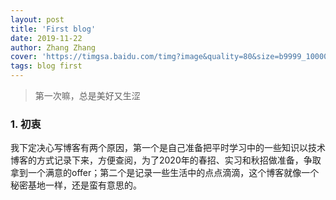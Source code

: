 ```yaml
---
layout: post
title: 'First blog'
date: 2019-11-22
author: Zhang Zhang
cover: 'https://timgsa.baidu.com/timg?image&quality=80&size=b9999_10000&sec=1574503739409&di=cf9fcab8bb6af5ec2dc567b1183bda90&imgtype=0&src=http%3A%2F%2Fhbimg.huabanimg.com%2F2bc6a6d4bf94c6d4d7baf998c7d0be0dc1a450e483120-S1fdYv_fw658'
tags: blog first
---
```


> 第一次嘛，总是美好又生涩

### 1. 初衷

  我下定决心写博客有两个原因，第一个是自己准备把平时学习中的一些知识以技术博客的方式记录下来，方便查阅，为了2020年的春招、实习和秋招做准备，争取拿到一个满意的offer；第二个是记录一些生活中的点点滴滴，这个博客就像一个秘密基地一样，还是蛮有意思的。  
  
